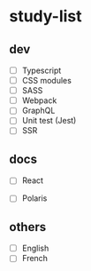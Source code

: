 # study-list

## dev
- [ ] Typescript
- [ ] CSS modules
- [ ] SASS
- [ ] Webpack
- [ ] GraphQL
- [ ] Unit test (Jest)
- [ ] SSR

## docs
- [ ] React
- [ ] Polaris


## others
- [ ] English
- [ ] French

